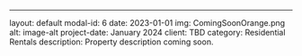 ---
layout: default
modal-id: 6
date: 2023-01-01
img: ComingSoonOrange.png
alt: image-alt
project-date: January 2024
client: TBD
category: Residential Rentals
description: Property description coming soon.